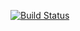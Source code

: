 [![Build Status](https://github.com/fmi-basel/faim-imagej-bio-formats-tests/actions/workflows/build-main.yml/badge.svg)](https://github.com/fmi-basel/faim-imagej-bio-formats-tests/actions/workflows/build-main.yml)
